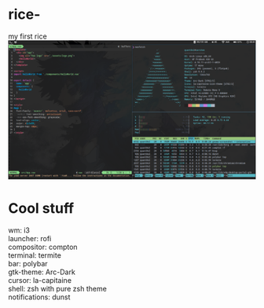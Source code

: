 # rice-
my first rice 
![Screenshot](screenshot.png)
# Cool stuff
wm: i3 <br>
launcher: rofi <br> 
compositor: compton <br> 
terminal: termite <br>
bar: polybar <br>
gtk-theme: Arc-Dark <br>
cursor: la-capitaine <br>
shell: zsh with pure zsh theme <br>
notifications: dunst
